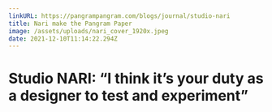 ```yaml
---
linkURL: https://pangrampangram.com/blogs/journal/studio-nari
title: Nari make the Pangram Paper
image: /assets/uploads/nari_cover_1920x.jpeg
date: 2021-12-10T11:14:22.294Z
---
```

# Studio NARI: “I think it’s your duty as a designer to test and experiment”